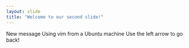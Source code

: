 ```yaml
---
layout: slide
title: "Welcome to our second slide!"
---
```

New message
Using vim from a Ubuntu machine
Use the left arrow to go back!

